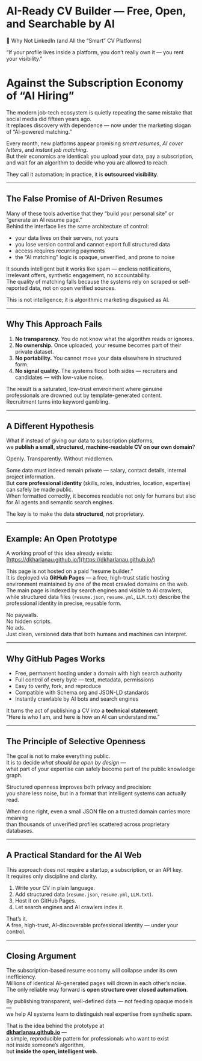 # AI-Ready CV Builder — Free, Open, and Searchable by AI

🧱 Why Not LinkedIn (and All the “Smart” CV Platforms)

“If your profile lives inside a platform, you don’t really own it — you rent your visibility.”

# Against the Subscription Economy of “AI Hiring”

The modern job-tech ecosystem is quietly repeating the same mistake that social media did fifteen years ago.  
It replaces discovery with dependence — now under the marketing slogan of “AI-powered matching.”

Every month, new platforms appear promising *smart resumes*, *AI cover letters*, and *instant job matching*.  
But their economics are identical: you upload your data, pay a subscription, and wait for an algorithm to decide who you are allowed to reach.  

They call it automation; in practice, it is **outsourced visibility**.

---

## The False Promise of AI-Driven Resumes

Many of these tools advertise that they “build your personal site” or “generate an AI resume page.”  
Behind the interface lies the same architecture of control:

- your data lives on their servers, not yours  
- you lose version control and cannot export full structured data  
- access requires recurring payments  
- the “AI matching” logic is opaque, unverified, and prone to noise  

It sounds intelligent but it works like spam — endless notifications, irrelevant offers, synthetic engagement, no accountability.  
The quality of matching falls because the systems rely on scraped or self-reported data, not on open verified sources.

This is not intelligence; it is algorithmic marketing disguised as AI.

---

## Why This Approach Fails

1. **No transparency.** You do not know what the algorithm reads or ignores.  
2. **No ownership.** Once uploaded, your resume becomes part of their private dataset.  
3. **No portability.** You cannot move your data elsewhere in structured form.  
4. **No signal quality.** The systems flood both sides — recruiters and candidates — with low-value noise.

The result is a saturated, low-trust environment where genuine professionals are drowned out by template-generated content.  
Recruitment turns into keyword gambling.

---

## A Different Hypothesis

What if instead of giving our data to subscription platforms,  
we **publish a small, structured, machine-readable CV on our own domain**?  

Openly. Transparently. Without middlemen.

Some data must indeed remain private — salary, contact details, internal project information.  
But **core professional identity** (skills, roles, industries, location, expertise) can safely be made public.  
When formatted correctly, it becomes readable not only for humans but also for AI agents and semantic search engines.

The key is to make the data **structured**, not proprietary.

---

## Example: An Open Prototype

A working proof of this idea already exists:  
[https://dkharlanau.github.io/](https://dkharlanau.github.io/)

This page is not hosted on a paid “resume builder.”  
It is deployed via **GitHub Pages** — a free, high-trust static hosting environment maintained by one of the most crawled domains on the web.  
The main page is indexed by search engines and visible to AI crawlers, while structured data files (`resume.json`, `resume.yml`, `LLM.txt`) describe the professional identity in precise, reusable form.

No paywalls.  
No hidden scripts.  
No ads.  
Just clean, versioned data that both humans and machines can interpret.

---

## Why GitHub Pages Works

- Free, permanent hosting under a domain with high search authority  
- Full control of every byte — text, metadata, permissions  
- Easy to verify, fork, and reproduce  
- Compatible with Schema.org and JSON-LD standards  
- Instantly crawlable by AI bots and search engines

It turns the act of publishing a CV into a **technical statement**:  
“Here is who I am, and here is how an AI can understand me.”

---

## The Principle of Selective Openness

The goal is not to make everything public.  
It is to decide *what should be open by design* —  
what part of your expertise can safely become part of the public knowledge graph.

Structured openness improves both privacy and precision:  
you share less noise, but in a format that intelligent systems can actually read.  

When done right, even a small JSON file on a trusted domain carries more meaning  
than thousands of unverified profiles scattered across proprietary databases.

---

## A Practical Standard for the AI Web

This approach does not require a startup, a subscription, or an API key.  
It requires only discipline and clarity.  

1. Write your CV in plain language.  
2. Add structured data (`resume.json`, `resume.yml`, `LLM.txt`).  
3. Host it on GitHub Pages.  
4. Let search engines and AI crawlers index it.

That’s it.  
A free, high-trust, AI-discoverable professional identity — under your control.

---

## Closing Argument

The subscription-based resume economy will collapse under its own inefficiency.  
Millions of identical AI-generated pages will drown in each other’s noise.  
The only reliable way forward is **open structure over closed automation**.

By publishing transparent, well-defined data — not feeding opaque models —  
we help AI systems learn to distinguish real expertise from synthetic spam.

That is the idea behind the prototype at  
**[dkharlanau.github.io](https://dkharlanau.github.io/)** —  
a simple, reproducible pattern for professionals who want to exist  
not inside someone’s algorithm,  
but **inside the open, intelligent web.**

